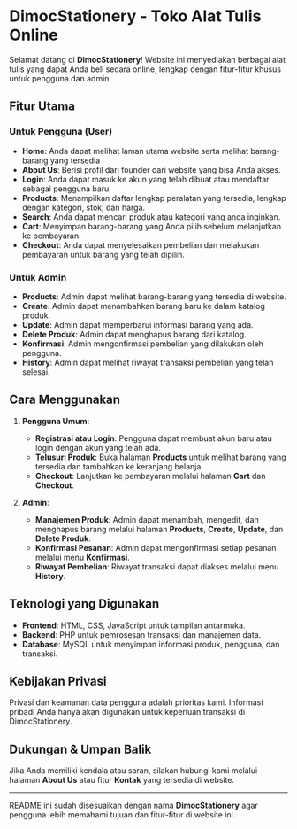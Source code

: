 # DimocStationery - Toko Alat Tulis Online

Selamat datang di **DimocStationery**! Website ini menyediakan berbagai alat tulis yang dapat Anda beli secara online, lengkap dengan fitur-fitur khusus untuk pengguna dan admin.

## Fitur Utama

### Untuk Pengguna (User)
- **Home**: Anda dapat melihat laman utama website serta melihat barang-barang yang tersedia
- **About Us**: Berisi profil dari founder dari website yang bisa Anda akses.
- **Login**: Anda dapat masuk ke akun yang telah dibuat atau mendaftar sebagai pengguna baru.
- **Products**: Menampilkan daftar lengkap peralatan yang tersedia, lengkap dengan kategori, stok, dan harga.
- **Search**: Anda dapat mencari produk atau kategori yang anda inginkan.
- **Cart**: Menyimpan barang-barang yang Anda pilih sebelum melanjutkan ke pembayaran.
- **Checkout**: Anda dapat menyelesaikan pembelian dan melakukan pembayaran untuk barang yang telah dipilih.

### Untuk Admin
- **Products**: Admin dapat melihat barang-barang yang tersedia di website.
- **Create**: Admin dapat menambahkan barang baru ke dalam katalog produk.
- **Update**: Admin dapat memperbarui informasi barang yang ada.
- **Delete Produk**: Admin dapat menghapus barang dari katalog.
- **Konfirmasi**: Admin mengonfirmasi pembelian yang dilakukan oleh pengguna.
- **History**: Admin dapat melihat riwayat transaksi pembelian yang telah selesai.

## Cara Menggunakan

1. **Pengguna Umum**:
   - **Registrasi atau Login**: Pengguna dapat membuat akun baru atau login dengan akun yang telah ada.
   - **Telusuri Produk**: Buka halaman **Products** untuk melihat barang yang tersedia dan tambahkan ke keranjang belanja.
   - **Checkout**: Lanjutkan ke pembayaran melalui halaman **Cart** dan **Checkout**.

2. **Admin**:
   - **Manajemen Produk**: Admin dapat menambah, mengedit, dan menghapus barang melalui halaman **Products**, **Create**, **Update**, dan **Delete Produk**.
   - **Konfirmasi Pesanan**: Admin dapat mengonfirmasi setiap pesanan melalui menu **Konfirmasi**.
   - **Riwayat Pembelian**: Riwayat transaksi dapat diakses melalui menu **History**.

## Teknologi yang Digunakan

- **Frontend**: HTML, CSS, JavaScript untuk tampilan antarmuka.
- **Backend**: PHP untuk pemrosesan transaksi dan manajemen data.
- **Database**: MySQL untuk menyimpan informasi produk, pengguna, dan transaksi.

## Kebijakan Privasi

Privasi dan keamanan data pengguna adalah prioritas kami. Informasi pribadi Anda hanya akan digunakan untuk keperluan transaksi di DimocStationery.

## Dukungan & Umpan Balik

Jika Anda memiliki kendala atau saran, silakan hubungi kami melalui halaman **About Us** atau fitur **Kontak** yang tersedia di website.

---

README ini sudah disesuaikan dengan nama **DimocStationery** agar pengguna lebih memahami tujuan dan fitur-fitur di website ini.
